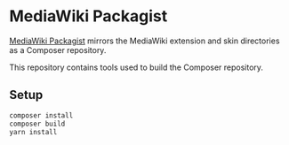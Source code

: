 # MediaWiki Packagist

[MediaWiki Packagist](https://mwpackagist.netlib.re/) mirrors the MediaWiki extension and skin directories as a Composer repository.

This repository contains tools used to build the Composer repository.

## Setup

```bash
composer install
composer build
yarn install
```
